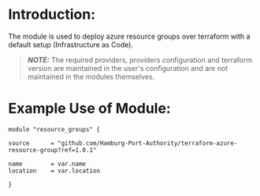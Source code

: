 # Introduction:

The module is used to deploy azure resource groups over terraform with a default setup (Infrastructure as Code).

> **_NOTE:_** The required providers, providers configuration and terraform version are maintained in the user's configuration and are not maintained in the modules themselves.

# Example Use of Module:

    module "resource_groups" {

    source      = "github.com/Hamburg-Port-Authority/terraform-azure-resource-group?ref=1.0.1"

    name        = var.name
    location    = var.location

    }
